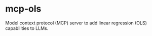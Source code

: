 # mcp-ols

Model context protocol (MCP) server to add linear regression (OLS) capabilities to LLMs.

